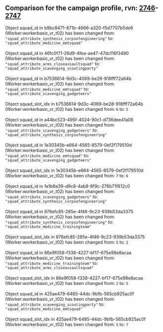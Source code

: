 ## Comparison for the campaign profile, rvn: [2746](https://github.com/PRO100KatYT/FortniteProfileRevisions/tree/main/profiles/campaign/2746%20campaign.json)-[2747](https://github.com/PRO100KatYT/FortniteProfileRevisions/tree/main/profiles/campaign/2747%20campaign.json)

Object squad_id in b9bc8471-871b-4666-a320-f5d7707b5de6 (Worker:workerbasic_vr_t02) has been changed from: `"squad_attribute_synthesis_corpsofengineering"` to: `"squad_attribute_medicine_emtsquad"`
<br><br>
Object squad_id in 46fc0f71-26d9-4fea-ae47-47dc116f3490 (Worker:workerbasic_vr_t02) has been changed from: `"squad_attribute_arms_closeassaultsquad"` to: `"squad_attribute_scavenging_scoutingparty"`
<br><br>
Object squad_id in b7536614-9d3c-4069-be28-918fff72a64b (Worker:workerbasic_vr_t02) has been changed from: `"squad_attribute_medicine_emtsquad"` to: `"squad_attribute_scavenging_gadgeteers"`
<br><br>
Object squad_slot_idx in b7536614-9d3c-4069-be28-918fff72a64b (Worker:workerbasic_vr_t02) has been changed from: `6` to: `5`
<br><br>
Object squad_id in a44bc523-495f-4024-90c1-d736dee41a06 (Worker:workerbasic_vr_t02) has been changed from: `"squad_attribute_scavenging_gadgeteers"` to: `"squad_attribute_synthesis_corpsofengineering"`
<br><br>
Object squad_id in 1e30345b-e664-4565-8579-0ef2f179510d (Worker:workerbasic_vr_t02) has been changed from: `"squad_attribute_medicine_emtsquad"` to: `"squad_attribute_scavenging_gadgeteers"`
<br><br>
Object squad_slot_idx in 1e30345b-e664-4565-8579-0ef2f179510d (Worker:workerbasic_vr_t02) has been changed from: `7` to: `6`
<br><br>
Object squad_id in 1e1b6e39-d9c8-4ab8-8f9c-276b71f612c0 (Worker:workerbasic_vr_t02) has been changed from: `"squad_attribute_scavenging_gadgeteers"` to: `"squad_attribute_synthesis_corpsofengineering"`
<br><br>
Object squad_id in 978efc85-285e-4f46-9c23-939b53da3375 (Worker:workerbasic_vr_t02) has been changed from: `"squad_attribute_synthesis_corpsofengineering"` to: `"squad_attribute_medicine_trainingteam"`
<br><br>
Object squad_slot_idx in 978efc85-285e-4f46-9c23-939b53da3375 (Worker:workerbasic_vr_t02) has been changed from: `5` to: `2`
<br><br>
Object squad_id in 86e9f058-f338-4227-bf17-675e98e8acaa (Worker:workerbasic_vr_t02) has been changed from: `"squad_attribute_medicine_trainingteam"` to: `"squad_attribute_arms_closeassaultsquad"`
<br><br>
Object squad_slot_idx in 86e9f058-f338-4227-bf17-675e98e8acaa (Worker:workerbasic_vr_t02) has been changed from: `2` to: `5`
<br><br>
Object squad_id in 425ae479-6485-44dc-9bfb-565cb925ac0f (Worker:workerbasic_vr_t02) has been changed from: `"squad_attribute_scavenging_scoutingparty"` to: `"squad_attribute_medicine_emtsquad"`
<br><br>
Object squad_slot_idx in 425ae479-6485-44dc-9bfb-565cb925ac0f (Worker:workerbasic_vr_t02) has been changed from: `5` to: `7`
<br><br>
